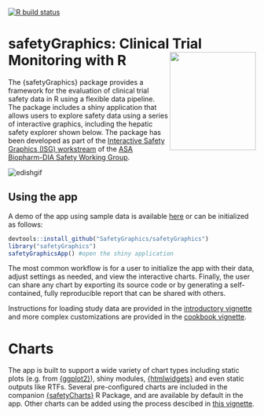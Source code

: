  <!-- badges: start -->
  [![R build status](https://github.com/ASA-DIA-InteractiveSafetyGraphics/safetyGraphics/workflows/R-CMD-check/badge.svg)](https://github.com/ASA-DIA-InteractiveSafetyGraphics/safetyGraphics/actions)
  <!-- badges: end -->
  
# safetyGraphics: Clinical Trial Monitoring with R  <img src="https://raw.githubusercontent.com/SafetyGraphics/safetyGraphics/master/inst/safetyGraphicsHex/safetyGraphicsHex.png" width = "175" height = "200" align="right" />

The {safetyGraphics} package provides a framework for the evaluation of clinical trial safety data in R using a flexible data pipeline. The package includes a shiny application that allows users to explore safety data using a series of interactive graphics, including the hepatic safety explorer shown below.  The package has been developed as part of the <a target="_blank" href="https://safetygraphics.github.io/">Interactive Safety Graphics (ISG) workstream</a> of the <a target="_blank" href="https://community.amstat.org/biop/workinggroups/safety/safety-home">ASA Biopharm-DIA Safety Working Group</a>. 

![edishgif](https://user-images.githubusercontent.com/3680095/45834450-02b3a000-bcbc-11e8-8172-324c2fe43521.gif)

## Using the app

A demo of the app using sample data is available [here](https://jwildfire.shinyapps.io/safetyGraphics/) or can be initialized as follows:

```r
devtools::install_github("SafetyGraphics/safetyGraphics")
library("safetyGraphics")
safetyGraphicsApp() #open the shiny application
```

The most common workflow is for a user to initialize the app with their data, adjust settings as needed, and view the interactive charts. Finally, the user can share any chart by exporting its source code or by generating a self-contained, fully reproducible report that can be shared with others. 

Instructions for loading study data are provided in the <a target="_blank" href="https://cran.r-project.org/web/packages/safetyGraphics/vignettes/intro.html">introductory vignette</a> and more complex customizations are provided in the <a target="_blank" href="https://cran.r-project.org/web/packages/safetyGraphics/vignettes/intro.html">cookbook vignette</a>. 

# Charts 
The app is built to support a wide variety of chart types including static plots (e.g. from <a target="_blank" href="https://cran.r-project.org/web/packages/ggplot2/index.html">{ggplot2}</a>), shiny modules, <a target="_blank" href="https://cran.r-project.org/web/packages/htmlwidgets/index.html">{htmlwidgets}</a> and even static outputs like RTFs. Several pre-configured charts are included in the companion <a target="_blank" href="https://www.github.com/safetyGraphics/safetyCharts">{safetyCharts}</a> R Package, and are available by default in the app. Other charts can be added using the process descibed in <a target="_blank" href="https://cran.r-project.org/web/packages/safetyGraphics/vignettes/chartConfig.html">this vignette</a>. 

